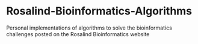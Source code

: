 # Rosalind-Bioinformatics-Algorithms
Personal implementations of algorithms to solve the bioinformatics challenges posted on the Rosalind Bioinformatics website
